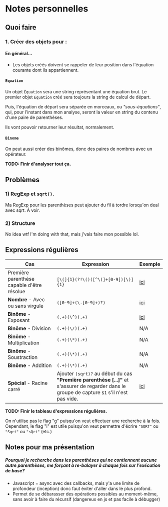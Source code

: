 # Notes personnelles

## Quoi faire

### 1. Créer des objets pour : 

#### En général...

 - Les objets créés doivent se rappeler de leur position dans l'équation courante dont ils appartiennent.

#### `Equation`

Un objet `Equation` sera une string représentant une équation brut. Le premier objet `Equation` créé sera toujours la string de calcul de départ.

Puis, l'équation de départ sera séparée en morceaux, ou _"sous-équations"_, qui, pour l'instant dans mon analyse, seront la valeur en string du contenu d'une paire de parenthèses.

Ils vont pouvoir retourner leur résultat, normalement.

#### `Binome`

On peut aussi créer des binômes, donc des paires de nombres avec un opérateur.

**TODO: Finir d'analyser tout ça.**

## Problèmes

### 1) RegExp et `sqrt()`.

Ma RegExp pour les parenthèses peut ajouter du fil à tordre lorsqu'on deal avec sqrt. À voir.

### 2) Structure

No idea wtf I'm doing with that, mais j'vais faire mon possible lol.

## Expressions régulières

| Cas | Expression | Exemple |
| --- | ---------- | -------------------- |
| Première parenthèse capable d'être résolue | `[\(]{1}(?!\()([^\(]+[0-9])[\)]{1}` | [ici](https://regexr.com/3q43m) |
| __Nombre__ - Avec ou sans virgule | `([0-9]+(\.[0-9]+)?)` | [ici](https://regexr.com/3q450) |
| __Binôme__ - Exposant | `(.+)(\^)(.+)` | [ici](https://regexr.com/3q43v) |
| __Binôme__ - Division | `(.+)(\/)(.+)` | N/A |
| __Binôme__ - Multiplication | `(.+)(\*)(.+)` | N/A |
| __Binôme__ - Soustraction | `(.+)(\*)(.+)` | N/A |
| __Binôme__ - Addition | `(.+)(\*)(.+)` | N/A |
| __Spécial__ - Racine carré | Ajouter `(sqrt)?` au début du cas __"Première parenthèse [...]"__ et s'assurer de regarder dans le groupe de capture `$1` s'il n'est pas vide. | [ici]() |

**TODO: Finir le tableau d'expressions régulières.**

On n'utilise pas le flag "g" puisqu'on veut effectuer une recherche à la fois.
Cependant, le flag "i" est utile puisqu'on veut permettre d'écrire `"SQRT"` ou `"Sqrt"` ou `"sQrt"` (etc.)

## Notes pour ma présentation

##### Pourquoi je recherche dans les parenthèses qui ne contiennent aucune autre parenthèses, me forçant à re-balayer à chaque fois sur l'exécution de base?

- Javascript = async avec des callbacks, mais y'a une limite de profondeur (inception) donc faut éviter d'aller dans le plus profond.
- Permet de se débarasser des opérations possibles au moment-même, sans avoir à faire du récursif (dangereux en js et pas facile à débugger)